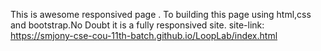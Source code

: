 This is awesome responsived page . To building this page using html,css and bootstrap.No Doubt it is a fully responsived site.
site-link: https://smjony-cse-cou-11th-batch.github.io/LoopLab/index.html
